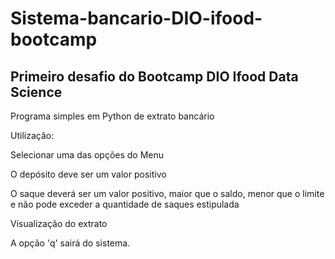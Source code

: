# Sistema-bancario-DIO-ifood-bootcamp
## Primeiro desafio do Bootcamp DIO Ifood Data Science

<p>Programa simples em Python de extrato bancário</p>

<p>Utilização:</p>
<p>Selecionar uma das opções do Menu</p>
<p>O depósito deve ser um valor positivo</p>
<p>O saque deverá ser um valor positivo, maior que o saldo, menor que o limite e não pode exceder a quantidade de saques estipulada</p>
<p>Visualização do extrato</p>
<p>A opção 'q' sairá do sistema.</p>
